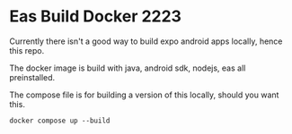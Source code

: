 # Eas Build Docker 2223
Currently there isn't a good way to build expo android apps locally, hence this repo.

The docker image is build with java, android sdk, nodejs, eas all preinstalled.

The compose file is for building a version of this locally, should you want this.

`docker compose up --build`
